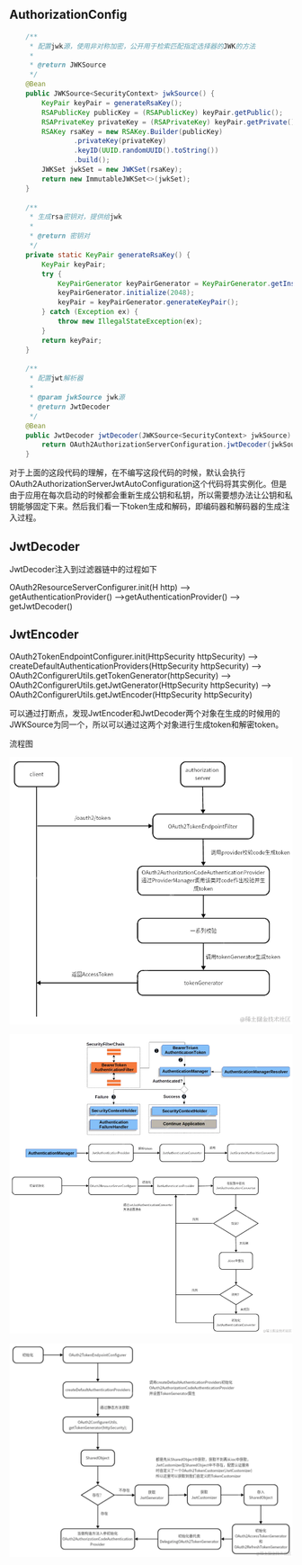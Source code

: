 ## AuthorizationConfig

```java
    /**
     * 配置jwk源，使用非对称加密，公开用于检索匹配指定选择器的JWK的方法
     *
     * @return JWKSource
     */
    @Bean
    public JWKSource<SecurityContext> jwkSource() {
        KeyPair keyPair = generateRsaKey();
        RSAPublicKey publicKey = (RSAPublicKey) keyPair.getPublic();
        RSAPrivateKey privateKey = (RSAPrivateKey) keyPair.getPrivate();
        RSAKey rsaKey = new RSAKey.Builder(publicKey)
                .privateKey(privateKey)
                .keyID(UUID.randomUUID().toString())
                .build();
        JWKSet jwkSet = new JWKSet(rsaKey);
        return new ImmutableJWKSet<>(jwkSet);
    }

    /**
     * 生成rsa密钥对，提供给jwk
     *
     * @return 密钥对
     */
    private static KeyPair generateRsaKey() {
        KeyPair keyPair;
        try {
            KeyPairGenerator keyPairGenerator = KeyPairGenerator.getInstance("RSA");
            keyPairGenerator.initialize(2048);
            keyPair = keyPairGenerator.generateKeyPair();
        } catch (Exception ex) {
            throw new IllegalStateException(ex);
        }
        return keyPair;
    }

    /**
     * 配置jwt解析器
     *
     * @param jwkSource jwk源
     * @return JwtDecoder
     */
    @Bean
    public JwtDecoder jwtDecoder(JWKSource<SecurityContext> jwkSource) {
        return OAuth2AuthorizationServerConfiguration.jwtDecoder(jwkSource);
    }

```

对于上面的这段代码的理解，在不编写这段代码的时候，默认会执行OAuth2AuthorizationServerJwtAutoConfiguration这个代码将其实例化。但是由于应用在每次启动的时候都会重新生成公钥和私钥，所以需要想办法让公钥和私钥能够固定下来。然后我们看一下token生成和解码，即编码器和解码器的生成注入过程。

## JwtDecoder

JwtDecoder注入到过滤器链中的过程如下

OAuth2ResourceServerConfigurer.init(H http) --> getAuthenticationProvider() -->getAuthenticationProvider() --> getJwtDecoder()

## JwtEncoder

OAuth2TokenEndpointConfigurer.init(HttpSecurity httpSecurity) --> createDefaultAuthenticationProviders(HttpSecurity httpSecurity) --> OAuth2ConfigurerUtils.getTokenGenerator(httpSecurity) --> OAuth2ConfigurerUtils.getJwtGenerator(HttpSecurity httpSecurity) --> OAuth2ConfigurerUtils.getJwtEncoder(HttpSecurity httpSecurity)



可以通过打断点，发现JwtEncoder和JwtDecoder两个对象在生成的时候用的JWKSource为同一个，所以可以通过这两个对象进行生成token和解密token。



流程图

![3473c605265744808fbb38a6cbaf7769~tplv-k3u1fbpfcp-jj-mark_3024_0_0_0_q75](pic/jwt/3473c605265744808fbb38a6cbaf7769tplv-k3u1fbpfcp-jj-mark_3024_0_0_0_q75.png)

![11366b4bfaac4baf912d91932cfb001e~tplv-k3u1fbpfcp-jj-mark_3024_0_0_0_q75](pic/jwt/11366b4bfaac4baf912d91932cfb001etplv-k3u1fbpfcp-jj-mark_3024_0_0_0_q75.png)

![4ee4b89d1536489a96d88cf9e503672f~tplv-k3u1fbpfcp-jj-mark_3024_0_0_0_q75](pic/jwt/4ee4b89d1536489a96d88cf9e503672ftplv-k3u1fbpfcp-jj-mark_3024_0_0_0_q75.png)
